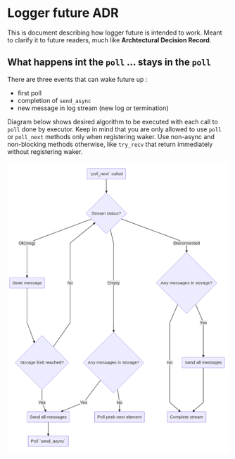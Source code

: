 # Logger future ADR

This is document describing how logger future is intended to work. Meant to clarify it to future readers, much like **Archtectural Decision Record**.

## What happens int the `poll` ... stays in the `poll`

There are three events that can wake future up :
* first poll
* completion of `send_async`
* new message in log stream (new log or termination)

Diagram below shows desired algorithm to be executed with each call to `poll` done by executor. Keep in mind that you are only allowed to use `poll` or `poll_next` methods only when registering waker. Use non-async and non-blocking methods otherwise, like `try_recv` that return immediately without registering waker.

![state machine diagram](../../assets/futurepoll.png)